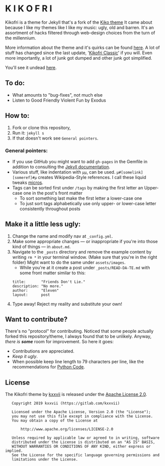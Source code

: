 # K I K O F R I

Kikofri is a theme for Jekyll that's a fork of the [Kiko theme][1] It came
about because I like my themes like I like my music: ugly, old and barren. It's
an assortment of hacks filtered through web-design choices from the turn of the
millennium.

More information about the theme and it's quirks can be found [here][2.1]. A
lot of stuff has changed since the last update, '[Kikofri Classic][2.3]' if you
will. Even more importantly, a lot of junk got dumped and other junk got
simplified.

You'll see it undead [here][2.2].

[1]: https://github.com/gfjaru/Kiko

## To do:

* What amounts to "bug-fixes", not much else
* Listen to Good Friendly Violent Fun by Exodus

## How to:

1. Fork or clone this repository,
2. Run it: `jekyll s`
3. If that doesn't work see `General pointers`.

### General pointers:

* If you use GitHub you might want to add `gh-pages` in the Gemfile in addition
  to consulting the [Jekyll documentation](https://jekyllrb.com/docs/home/).
* Various stuff, like indentation with `µµ`, can be used.
  `µ#[somelink][someref]#µ` creates Wikipedia-Style references. I call these
  liquid tweaks [micros][3].
* Tags can be sorted first under `/tags` by making the first letter an
  Upper-case one in the post's front matter
    - To sort something last make the first letter a lower-case one 
    - To just sort tags alphabetically use only upper- or lower-case letter
      consistently throughout posts

## Make it a little less ugly:

1. Change the name and modify nav at `_config.yml`.
2. Make some appropriate changes — or inappropriate if you're into those kind
of things — in `about.md`.
3. Navigate to the `_posts` directory and remove the example content by writing
   `rm *` in your terminal window. (Make sure that you're in the right folder)
   Might want to do the same under `assets/images`.
   - While you're at it create a post under `_posts/READ-DA-TE.md` with some
     front matter similar to this:
   ```
   title:       "Friends Don't Lie."
   description: "No more."
   author:      "Eleven"
   layout:      post
   ```
4. Type away! Reject my reality and substitute your own!

## Want to contribute?

There's no "protocol" for contributing. Noticed that some people actually
forked this repository/theme, I always found that to be unlikely. Anyway,
_there is **some**_ room for improvement. So here it goes:

* Contributions are appreciated. 
* _Keep it ugly_.
* When possible keep line length to 79 characters per line, like the
  recommendations for [Python Code][4].

[2.1]: https://kxxvii.github.io/Kikofri/ofri
[2.2]: https://kxxvii.github.io/Kikofri
[2.3]: https://github.com/kxxvii/Kikofri/releases/tag/classic
[3]: https://kxxvii.github.io/Kikofri/ofri#micros
[4]: http://pep8.org/#maximum-line-length

## License

The Kikofri theme by [kxxvii](https://github.com/kxxvii) is released under the
[Apache License 2.0](http://www.apache.org/licenses/LICENSE-2.0). 


```
   Copyright 2019 kxxvii (https://gitlab.com/kxxvii)

   Licensed under the Apache License, Version 2.0 (the "License");
   you may not use this file except in compliance with the License.
   You may obtain a copy of the License at

       http://www.apache.org/licenses/LICENSE-2.0

   Unless required by applicable law or agreed to in writing, software
   distributed under the License is distributed on an "AS IS" BASIS,
   WITHOUT WARRANTIES OR CONDITIONS OF ANY KIND, either express or implied.
   See the License for the specific language governing permissions and
   limitations under the License.
```
